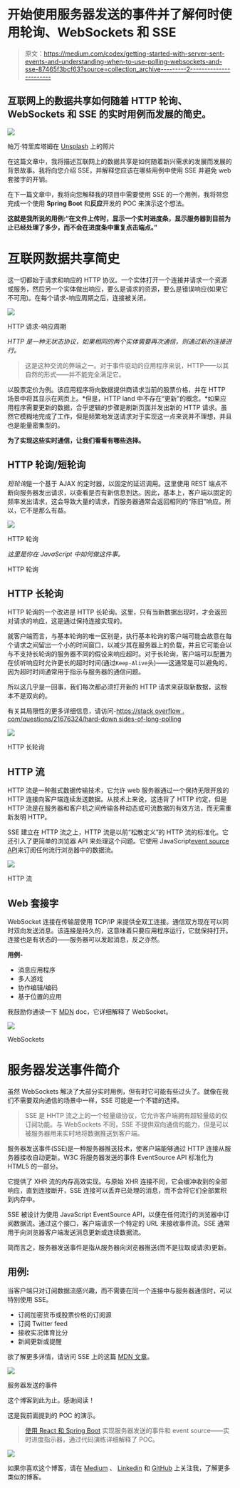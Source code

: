 # 开始使用服务器发送的事件并了解何时使用轮询、WebSockets 和 SSE

> 原文：<https://medium.com/codex/getting-started-with-server-sent-events-and-understanding-when-to-use-polling-websockets-and-sse-87465f3bcf63?source=collection_archive---------2----------------------->

## 互联网上的数据共享如何随着 HTTP 轮询、WebSockets 和 SSE 的实时用例而发展的简史。

![](img/45e9808c78f9e59d5c097d139f9fa9dd.png)

帕万·特里库塔姆在 [Unsplash](https://unsplash.com?utm_source=medium&utm_medium=referral) 上的照片

在这篇文章中，我将描述互联网上的数据共享是如何随着新兴需求的发展而发展的背景故事。我将向您介绍 SSE，并解释您应该在哪些用例中使用 SSE 并避免 web 套接字的开销。

在下一篇文章中，我将向您解释我的项目中需要使用 SSE 的一个用例，我将带您完成一个使用 **Spring Boot** 和**反应**开发的 POC 来演示这个想法。

**这就是我所说的用例:“在文件上传时，显示一个实时进度条，显示服务器到目前为止已经处理了多少，而不会在进度条中重复点击端点。”**

# 互联网数据共享简史

这一切都始于请求和响应的 HTTP 协议。一个实体打开一个连接并请求一个资源或服务，然后另一个实体做出响应，要么是请求的资源，要么是错误响应(如果它不可用)。在每个请求-响应周期之后，连接被关闭。

![](img/10a84b18bddbbcdb5a7bcef7cb81c9b1.png)

HTTP 请求-响应周期

*HTTP 是一种无状态协议，如果相同的两个实体需要再次通信，则通过新的连接进行。*

> 这是这种交流的弊端之一。对于事件驱动的应用程序来说，HTTP——以其自然的形式——并不能完全满足它。

以股票定价为例。该应用程序将向数据提供商请求当前的股票价格，并在 HTTP 场景中将其显示在网页上。*但是，HTTP land 中不存在“更新”的概念。*如果应用程序需要更新的数据，合乎逻辑的步骤是刷新页面并发出新的 HTTP 请求。虽然它模糊地完成了工作，但是频繁地发送请求对于实现这一点来说并不理想，并且也是能量密集型的。

**为了实现这些实时通信，让我们看看有哪些选择。**

## HTTP 轮询/短轮询

*短轮询*是一个基于 AJAX 的定时器，以固定的延迟调用。这里使用 REST 端点不断向服务器发出请求，以查看是否有新信息到达。因此，基本上，客户端以固定的频率发出请求，这会导致大量的请求，而服务器通常会返回相同的“陈旧”响应。所以，它不是那么有益。

![](img/1e5dfc86805b844e436dac72bd7a7426.png)

HTTP 轮询

*这里是你在 JavaScript 中如何做这件事。*

HTTP 轮询

## HTTP 长轮询

HTTP 轮询的一个改进是 HTTP 长轮询。这里，只有当新数据出现时，才会返回对请求的响应，这是通过保持连接实现的。

就客户端而言，与基本轮询的唯一区别是，执行基本轮询的客户端可能会故意在每个请求之间留出一个小的时间窗口，以减少其在服务器上的负载，并且它可能会以与不支持长轮询的服务器不同的假设来响应超时。对于长轮询，客户端可以配置为在侦听响应时允许更长的超时时间(通过`Keep-Alive`头)——这通常是可以避免的，因为超时时间通常用于指示与服务器的通信问题。

所以这几乎是一回事，我们每次都必须打开新的 HTTP 请求来获取新数据，这根本不是双向的。

有关其局限性的更多详细信息，请访问-[https://stack overflow . com/questions/21676324/hard-down sides-of-long-polling](https://stackoverflow.com/questions/21676324/hard-downsides-of-long-polling)

![](img/127317e503eab5fbe50c178e30d124ed.png)

HTTP 长轮询

## HTTP 流

HTTP 流是一种推式数据传输技术，它允许 web 服务器通过一个保持无限开放的 HTTP 连接向客户端连续发送数据。从技术上来说，这违背了 HTTP 约定，但是 HTTP 流是在服务器和客户机之间传输各种动态或可流数据的有效方法，而无需重新发明 HTTP。

SSE 建立在 HTTP 流之上，HTTP 流是以前“松散定义”的 HTTP 流的标准化。它还引入了更简单的浏览器 API 来处理这个问题。它使用 JavaScript[event source API](https://developer.mozilla.org/en-US/docs/Web/API/EventSource)来订阅任何流行浏览器中的数据流。

![](img/9b0deca4c83ae5994342d6c39ca698ef.png)

HTTP 流

## Web 套接字

WebSocket 连接在传输层使用 TCP/IP 来提供全双工连接。通信双方现在可以同时双向发送消息。该连接是持久的，这意味着只要应用程序运行，它就保持打开。连接也是有状态的——服务器可以发起消息，反之亦然。

**用例-**

*   消息应用程序
*   多人游戏
*   协作编辑/编码
*   基于位置的应用

我鼓励你通读一下 [MDN](https://developer.mozilla.org/en-US/docs/Web/API/WebSockets_API) doc，它详细解释了 WebSocket。

![](img/7e6331bb8776908fa8fd7d76a26fe445.png)

WebSockets

# 服务器发送事件简介

虽然 WebSockets 解决了大部分实时用例，但有时它可能有些过头了。就像在我们不需要双向通信的场景中一样，SSE 可能是一个不错的选择。

> SSE 是 HHTP 流之上的一个轻量级协议，它允许客户端拥有超轻量级的仅订阅功能。与 WebSockets 不同，SSE 不提供双向通信的能力，但是可以被服务器用来实时地将数据推送到客户端。

服务器发送事件(SSE)是一种服务器推送技术，使客户端能够通过 HTTP 连接从服务器接收自动更新。W3C 将服务器发送的事件 EventSource API 标准化为 HTML5 的一部分。

它提供了 XHR 流的内存高效实现。与原始 XHR 连接不同，它会缓冲收到的全部响应，直到连接断开，SSE 连接可以丢弃已处理的消息，而不会将它们全部累积到内存中。

SSE 被设计为使用 JavaScript EventSource API，以便在任何流行的浏览器中订阅数据流。通过这个接口，客户端请求一个特定的 URL 来接收事件流。SSE 通常用于向浏览器客户端发送消息更新或连续数据流。

简而言之，服务器发送事件是指从服务器向浏览器推送(而不是拉取或请求)更新。

## **用例:**

当客户端只对订阅数据流感兴趣，而不需要在同一个连接中与服务器通信时，可以特别使用 SSE。

*   订阅加密货币或股票价格的订阅源
*   订阅 Twitter feed
*   接收实况体育比分
*   新闻更新或提醒

欲了解更多详情，请访问 SSE 上的这篇 [MDN 文章](https://developer.mozilla.org/en-US/docs/Web/API/Server-sent_events/Using_server-sent_events)。

![](img/0fcbc4b6d768151db78ca09d35e388cd.png)

服务器发送的事件

这个博客到此为止。感谢阅读！

这是我前面提到的 POC 的演示。

> [使用 React 和 Spring Boot](/codex/implementation-of-server-sent-events-and-eventsource-live-progress-indicator-using-react-and-723596f35225) 实现服务器发送的事件和 event source——实时进度指示器，通过代码演练详细解释了 POC。

![](img/70dcf02ad53ebfc2ea3145c9a8730987.png)

如果你喜欢这个博客，请在 [Medium](https://arpan-banerjee7.medium.com/) 、 [Linkedin](https://www.linkedin.com/in/banerjee-arpan7/) 和 [GitHub](https://github.com/arpan-banerjee7) 上关注我，了解更多类似的博客。